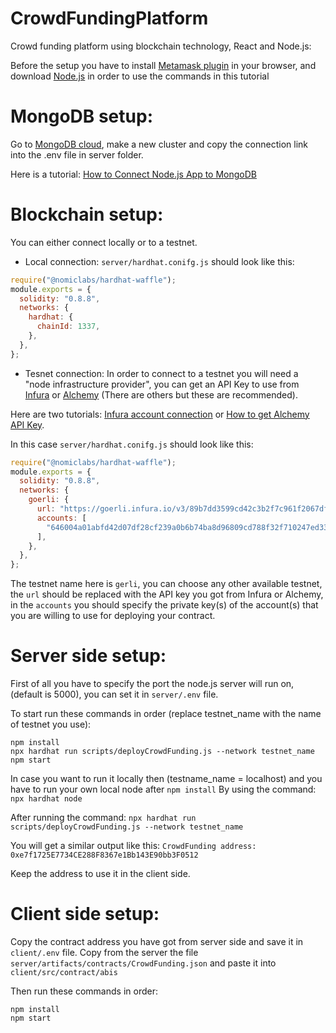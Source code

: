# CrowdFundingPlatform
Crowd funding platform using blockchain technology, React and Node.js: 

Before the setup you have to install [Metamask plugin](https://metamask.io/) in your browser, and download [Node.js](https://nodejs.org/en/) in order to use the commands in this tutorial
# MongoDB setup:
Go to [MongoDB cloud](https://cloud.mongodb.com/),
make a new cluster and copy the connection link into the .env file in server folder.

Here is a tutorial: 
[How to Connect Node.js App to MongoDB](https://www.youtube.com/watch?v=bhiEJW5poHU&t=657s)

# Blockchain setup:
You can either connect locally or to a testnet.
* Local connection: ```server/hardhat.conifg.js``` should look like this:
```javascript
require("@nomiclabs/hardhat-waffle");
module.exports = {
  solidity: "0.8.8",
  networks: {
    hardhat: {
      chainId: 1337,
    },
  },
};
```
* Tesnet connection:
In order to connect to a testnet you will need a "node infrastructure provider", you can get an API Key to use from [Infura](https://infura.io/) or [Alchemy](https://alchemy.com/) (There are others but these are recommended).

Here are two tutorials: [Infura account connection](https://www.youtube.com/watch?v=0nzWrW5920A)
or [How to get Alchemy API Key](https://www.youtube.com/watch?v=tfggWxfG9o0).

In this case ```server/hardhat.conifg.js``` should look like this:
```javascript
require("@nomiclabs/hardhat-waffle");
module.exports = {
  solidity: "0.8.8",
  networks: {
    goerli: {
      url: "https://goerli.infura.io/v3/89b7dd3599cd42c3b2f7c961f2067df1",
      accounts: [
        "646004a01abfd42d07df28cf239a0b6b74ba8d96809cd788f32f710247ed33cd",
      ],
    },
  },
};

```

The testnet name here is ```gerli```, you can choose any other available testnet, the ```url``` should be replaced with the API key you got from Infura or Alchemy, in the ```accounts``` you should specify the private key(s) of the account(s) that you are willing to use for deploying your contract.


# Server side setup: 

First of all you have to specify the port the node.js server will run on, (default is 5000), you can set it in ```server/.env``` file.

To start run these commands in order (replace testnet_name with the name of testnet you use):
```shell
npm install
npx hardhat run scripts/deployCrowdFunding.js --network testnet_name
npm start
```

In case you want to run it locally then (testname_name = localhost) and you have to run your own local node after ```npm install```
By using the command:
```npx hardhat node```



After running the command: 
```npx hardhat run scripts/deployCrowdFunding.js --network testnet_name``` 

You will get a similar output like this:
```CrowdFunding address:  0xe7f1725E7734CE288F8367e1Bb143E90bb3F0512```

Keep the address to use it in the client side.


# Client side setup: 
Copy the contract address you have got from server side and save it in ```client/.env``` file.
Copy from the server the file ```server/artifacts/contracts/CrowdFunding.json``` and paste it into ```client/src/contract/abis```

Then run these commands in order:
```shell
npm install
npm start
```

